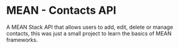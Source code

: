 # MEAN - Contacts API

A MEAN Stack API that allows users to add, edit, delete or manage contacts, this was just a small project to learn the basics of MEAN frameworks.
